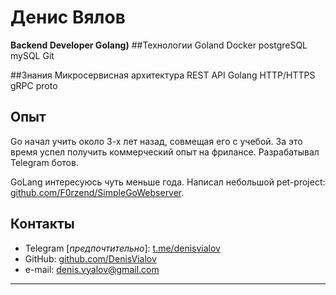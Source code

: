 # Денис Вялов

**Backend Developer Golang)**
##Технологии
Goland
Docker
postgreSQL
mySQL
Git

##Знания
Микросервисная архитектура
REST API 
Golang
HTTP/HTTPS
gRPC
proto

## Опыт

Go начал учить около 3-х лет назад, совмещая его с учебой. За это время успел 
получить коммерческий опыт на фрилансе. Разрабатывал Telegram ботов.

GoLang интересуюсь чуть меньше года. Написал небольшой pet-project:
[github.com/F0rzend/SimpleGoWebserver](https://github.com/F0rzend/SimpleGoWebserver).

## Контакты

* Telegram [_предпочтительно_]: [t.me/denisvialov](https://t.me/denisvialov)
* GitHub: [github.com/DenisVialov](https://github.com/DenisVialov)
* e-mail: [denis.vyalov@gmail.com](mailto:denis.vyalov@gmail.com)

---
